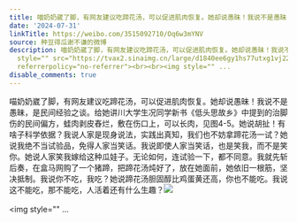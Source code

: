 ```yaml
---
title: 喵奶奶崴了脚，有网友建议吃蹄花汤，可以促进肌肉恢复。她却说愚昧！我说不是愚昧，是民间经验之谈。给她讲川大学生况同学新书《低头思故乡》中提到的治脚伤的民...
date: '2024-07-31'
linkTitle: https://weibo.com/3515092710/Oq6w3mYNV
source: 种豆得瓜谢不谦的微博
description: 喵奶奶崴了脚，有网友建议吃蹄花汤，可以促进肌肉恢复。她却说愚昧！我说不是愚昧，是民间经验之谈。给她讲川大学生况同学新书《低头思故乡》中提到的治脚伤的民间偏方，蛙肉剥皮舂烂，敷在伤口上，可以长肉，见图4-5。她说胡扯！有啥子科学依据？我说人家是现身说法，实践出真知，我们也不妨拿蹄花汤一试？她说我绝不当试验品，免得人家当笑话。我说即使人家当笑话，也是笑我，而不是笑你。她说人家笑我嫁给这种瓜娃子。无论如何，连试验一下，都不同意。我就先斩后奏，在盒马网购了一个猪蹄，把蹄花汤炖好了，放在她面前，她依旧一根筋，坚决抵制。我说你不吃，我吃？她说蹄花汤胆固醇比鸡蛋黄还高，你也不能吃。我说这不能吃，那不能吃，人活着还有什么生趣？<img
  style="" src="https://tvax2.sinaimg.cn/large/d1840ee6gy1hs77utxg1vj22eo37khdu.jpg"
  referrerpolicy="no-referrer"><br><br><img style="" ...
disable_comments: true
---
```

喵奶奶崴了脚，有网友建议吃蹄花汤，可以促进肌肉恢复。她却说愚昧！我说不是愚昧，是民间经验之谈。给她讲川大学生况同学新书《低头思故乡》中提到的治脚伤的民间偏方，蛙肉剥皮舂烂，敷在伤口上，可以长肉，见图4-5。她说胡扯！有啥子科学依据？我说人家是现身说法，实践出真知，我们也不妨拿蹄花汤一试？她说我绝不当试验品，免得人家当笑话。我说即使人家当笑话，也是笑我，而不是笑你。她说人家笑我嫁给这种瓜娃子。无论如何，连试验一下，都不同意。我就先斩后奏，在盒马网购了一个猪蹄，把蹄花汤炖好了，放在她面前，她依旧一根筋，坚决抵制。我说你不吃，我吃？她说蹄花汤胆固醇比鸡蛋黄还高，你也不能吃。我说这不能吃，那不能吃，人活着还有什么生趣？<img style="" src="https://tvax2.sinaimg.cn/large/d1840ee6gy1hs77utxg1vj22eo37khdu.jpg" referrerpolicy="no-referrer"><br><br><img style="" ...